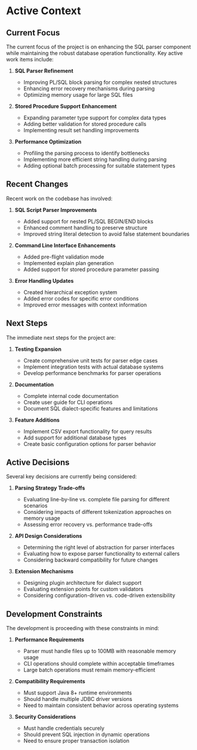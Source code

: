 # Active Context
<!-- markdownlint-disable MD022 MD032 MD022 MD02 MD009 MD047 MD028 MD037 MD040-->
## Current Focus

The current focus of the project is on enhancing the SQL parser component while maintaining the robust database operation functionality. Key active work items include:

1. **SQL Parser Refinement**
   - Improving PL/SQL block parsing for complex nested structures
   - Enhancing error recovery mechanisms during parsing
   - Optimizing memory usage for large SQL files

2. **Stored Procedure Support Enhancement**
   - Expanding parameter type support for complex data types
   - Adding better validation for stored procedure calls
   - Implementing result set handling improvements

3. **Performance Optimization**
   - Profiling the parsing process to identify bottlenecks
   - Implementing more efficient string handling during parsing
   - Adding optional batch processing for suitable statement types

## Recent Changes

Recent work on the codebase has involved:

1. **SQL Script Parser Improvements**
   - Added support for nested PL/SQL BEGIN/END blocks
   - Enhanced comment handling to preserve structure
   - Improved string literal detection to avoid false statement boundaries

2. **Command Line Interface Enhancements**
   - Added pre-flight validation mode
   - Implemented explain plan generation
   - Added support for stored procedure parameter passing

3. **Error Handling Updates**
   - Created hierarchical exception system
   - Added error codes for specific error conditions
   - Improved error messages with context information

## Next Steps

The immediate next steps for the project are:

1. **Testing Expansion**
   - Create comprehensive unit tests for parser edge cases
   - Implement integration tests with actual database systems
   - Develop performance benchmarks for parser operations

2. **Documentation**
   - Complete internal code documentation
   - Create user guide for CLI operations
   - Document SQL dialect-specific features and limitations

3. **Feature Additions**
   - Implement CSV export functionality for query results
   - Add support for additional database types
   - Create basic configuration options for parser behavior

## Active Decisions

Several key decisions are currently being considered:

1. **Parsing Strategy Trade-offs**
   - Evaluating line-by-line vs. complete file parsing for different scenarios
   - Considering impacts of different tokenization approaches on memory usage
   - Assessing error recovery vs. performance trade-offs

2. **API Design Considerations**
   - Determining the right level of abstraction for parser interfaces
   - Evaluating how to expose parser functionality to external callers
   - Considering backward compatibility for future changes

3. **Extension Mechanisms**
   - Designing plugin architecture for dialect support
   - Evaluating extension points for custom validators
   - Considering configuration-driven vs. code-driven extensibility

## Development Constraints

The development is proceeding with these constraints in mind:

1. **Performance Requirements**
   - Parser must handle files up to 100MB with reasonable memory usage
   - CLI operations should complete within acceptable timeframes
   - Large batch operations must remain memory-efficient

2. **Compatibility Requirements**
   - Must support Java 8+ runtime environments
   - Should handle multiple JDBC driver versions
   - Need to maintain consistent behavior across operating systems

3. **Security Considerations**
   - Must handle credentials securely
   - Should prevent SQL injection in dynamic operations
   - Need to ensure proper transaction isolation 